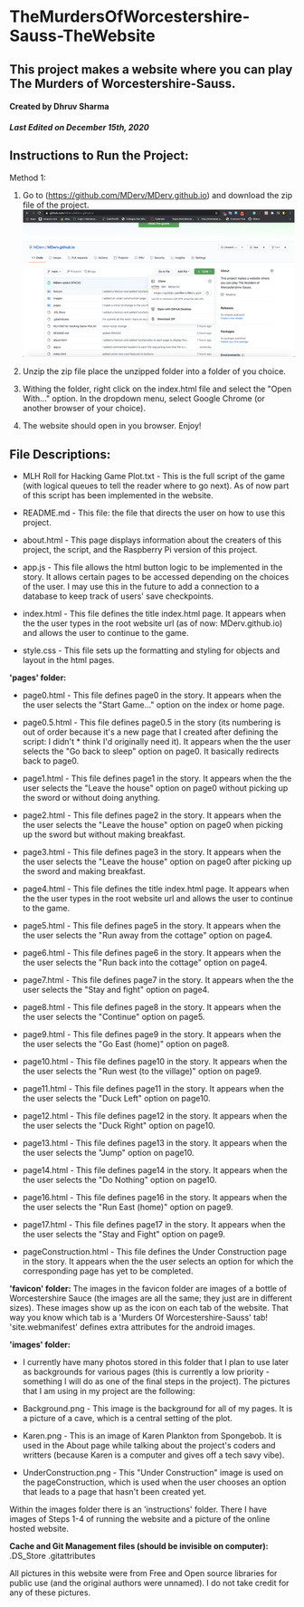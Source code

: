 # TheMurdersOfWorcestershire-Sauss-TheWebsite
## This project makes a website where you can play The Murders of Worcestershire-Sauss.
#### Created by Dhruv Sharma
##### Last Edited on December 15th, 2020

## Instructions to Run the Project:

Method 1:

  1. Go to (https://github.com/MDerv/MDerv.github.io) and download the zip file of the project.
![Step1](images/instructions/Step1.png?raw=true "Step1")


  2. Unzip the zip file place the unzipped folder into a folder of you choice.

  3. Withing the folder, right click on the index.html file and select the "Open With..." option. In the dropdown menu, select Google Chrome (or another browser of your choice).

  4. The website should open in you browser. Enjoy!

## File Descriptions:

  * MLH Roll for Hacking Game Plot.txt - This is the full script of the game (with logical queues to tell the reader where to go next). As of now part of this script has been implemented in the website.

  * README.md - This file: the file that directs the user on how to use this project.

  * about.html - This page displays information about the creaters of this project, the script, and the Raspberry Pi version of this project.

  * app.js - This file allows the html button logic to be implemented in the story. It allows certain pages to be accessed depending on the choices of the user. I may use this in the future to add a connection to a database to keep track of users' save checkpoints.

  * index.html - This file defines the title index.html page. It appears when the the user types in the root website url (as of now: MDerv.github.io) and allows the user to continue to the game.

  * style.css - This file sets up the formatting and styling for objects and layout in the html pages.

**'pages' folder:**

  * page0.html - This file defines page0 in the story. It appears when the the user selects the "Start Game..." option on the index or home page.

  * page0.5.html - This file defines page0.5 in the story (its numbering is out of order because it's a new page that I created after defining the script: I didn't   * think I'd originally need it). It appears when the the user selects the "Go back to sleep" option on page0. It basically redirects back to page0.

  * page1.html - This file defines page1 in the story. It appears when the the user selects the "Leave the house" option on page0 without picking up the sword or without doing anything.

  * page2.html - This file defines page2 in the story. It appears when the the user selects the "Leave the house" option on page0 when picking up the sword but without making breakfast.

  * page3.html - This file defines page3 in the story. It appears when the the user selects the "Leave the house" option on page0 after picking up the sword and making breakfast.

  * page4.html - This file defines the title index.html page. It appears when the the user types in the root website url and allows the user to continue to the game.

  * page5.html - This file defines page5 in the story. It appears when the the user selects the "Run away from the cottage" option on page4.

  * page6.html - This file defines page6 in the story. It appears when the the user selects the "Run back into the cottage" option on page4.

  * page7.html - This file defines page7 in the story. It appears when the the user selects the "Stay and fight" option on page4.

  * page8.html - This file defines page8 in the story. It appears when the the user selects the "Continue" option on page5.

  * page9.html - This file defines page9 in the story. It appears when the the user selects the "Go East (home)" option on page8.

  * page10.html - This file defines page10 in the story. It appears when the the user selects the "Run west (to the village)" option on page9.

  * page11.html - This file defines page11 in the story. It appears when the the user selects the "Duck Left" option on page10.

  * page12.html - This file defines page12 in the story. It appears when the the user selects the "Duck Right" option on page10.

  * page13.html - This file defines page13 in the story. It appears when the the user selects the "Jump" option on page10.

  * page14.html - This file defines page14 in the story. It appears when the the user selects the "Do Nothing" option on page10.

  * page16.html - This file defines page16 in the story. It appears when the the user selects the "Run East (home)" option on page9.

  * page17.html - This file defines page17 in the story. It appears when the the user selects the "Stay and Fight" option on page9.

  * pageConstruction.html - This file defines the Under Construction page in the story. It appears when the the user selects an option for which the corresponding page has yet to be completed.

**'favicon' folder:**
The images in the favicon folder are images of a bottle of Worcestershire Sauce (the images are all the same; they just are in different sizes). These images show up as the icon on each tab of the website. That way you know which tab is a 'Murders Of Worcestershire-Sauss' tab! 'site.webmanifest' defines extra attributes for the android images.

**'images' folder:**
  * I currently have many photos stored in this folder that I plan to use later as backgrounds for various pages (this is currently a low priority - something I will do as one of the final steps in the project). The pictures that I am using in my project are the following:

  * Background.png - This image is the background for all of my pages. It is a picture of a cave, which is a central setting of the plot.

  * Karen.png - This is an image of Karen Plankton from Spongebob. It is used in the About page while talking about the project's coders and writters (because Karen is a computer and gives off a tech savy vibe).

  * UnderConstruction.png - This "Under Construction" image is used on the pageConstruction, which is used when the user chooses an option that leads to a page that hasn't been created yet.
  
  Within the images folder there is an 'instructions' folder. There I have images of Steps 1-4 of running the website and a picture of the online hosted website.

**Cache and Git Management files (should be invisible on computer):**
.DS_Store
.gitattributes


All pictures in this website were from Free and Open source libraries for public use (and the original authors were unnamed). I do not take credit for any of these pictures.
